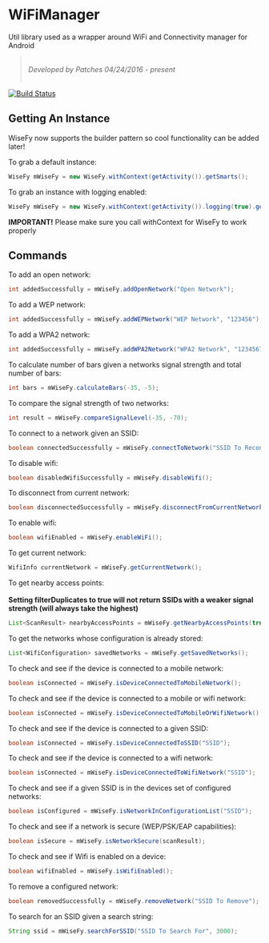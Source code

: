 # WiFiManager
Util library used as a wrapper around WiFi and Connectivity manager for Android

> <br/>*Developed by Patches 04/24/2016 - present* <br/><br/>

[![Build Status](https://travis-ci.org/isuPatches/WiseFy.svg?branch=master)](https://travis-ci.org/isuPatches/WiseFy)

## Getting An Instance

WiseFy now supports the builder pattern so cool functionality can be added later!

To grab a default instance:

```java
WiseFy mWiseFy = new WiseFy.withContext(getActivity()).getSmarts();
```

To grab an instance with logging enabled:

```java
WiseFy mWiseFy = new WiseFy.withContext(getActivity()).logging(true).getSmarts();
```

**IMPORTANT!** Please make sure you call withContext for WiseFy to work properly

## Commands

To add an open network:

```java
int addedSuccessfully = mWiseFy.addOpenNetwork("Open Network");
```

To add a WEP network:

```java
int addedSuccessfully = mWiseFy.addWEPNetwork("WEP Network", "123456");
```

To add a WPA2 network:

```java
int addedSuccessfully = mWiseFy.addWPA2Network("WPA2 Network", "12345678");
```

To calculate number of bars given a networks signal strength and total number of bars:

```java
int bars = mWiseFy.calculateBars(-35, -5);
```

To compare the signal strength of two networks:

```java
int result = mWiseFy.compareSignalLevel(-35, -70);
```

To connect to a network given an SSID:

```java
boolean connectedSuccessfully = mWiseFy.connectToNetwork("SSID To Reconnect To", 3000);
```

To disable wifi:

```java
boolean disabledWifiSuccessfully = mWiseFy.disableWifi();
```

To disconnect from current network:

```java
boolean disconnectedSuccessfully = mWiseFy.disconnectFromCurrentNetwork();
```

To enable wifi:

```java
boolean wifiEnabled = mWiseFy.enableWiFi();
```

To get current network:

```java
WifiInfo currentNetwork = mWiseFy.getCurrentNetwork();
```

To get nearby access points:<br/><br/>
<strong>Setting filterDuplicates to true will not return SSIDs with a weaker signal strength (will always take the highest)</strong>

```java
List<ScanResult> nearbyAccessPoints = mWiseFy.getNearbyAccessPoints(true);
```

To get the networks whose configuration is already stored:

```java
List<WifiConfiguration> savedNetworks = mWiseFy.getSavedNetworks();
```

To check and see if the device is connected to a mobile network:

```java
boolean isConnected = mWiseFy.isDeviceConnectedToMobileNetwork();
```

To check and see if the device is connected to a mobile or wifi network:

```java
boolean isConnected = mWiseFy.isDeviceConnectedToMobileOrWifiNetwork();
```

To check and see if the device is connected to a given SSID:

```java
boolean isConnected = mWiseFy.isDeviceConnectedToSSID("SSID");
```

To check and see if the device is connected to a wifi network:

```java
boolean isConnected = mWiseFy.isDeviceConnectedToWifiNetwork("SSID");
```

To check and see if a given SSID is in the devices set of configured networks:

```java
boolean isConfigured = mWiseFy.isNetworkInConfigurationList("SSID");
```

To check and see if a network is secure (WEP/PSK/EAP capabilities):

```java
boolean isSecure = mWiseFy.isNetworkSecure(scanResult);
```

To check and see if Wifi is enabled on a device:

```java
boolean wifiEnabled = mWiseFy.isWifiEnabled();
```

To remove a configured network:

```java
boolean removedSuccessfully = mWiseFy.removeNetwork("SSID To Remove");
```

To search for an SSID given a search string:

```java
String ssid = mWiseFy.searchForSSID("SSID To Search For", 3000);
```